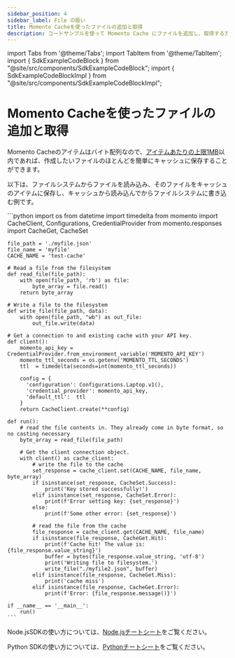 ```yaml
---
sidebar_position: 4
sidebar_label: File の扱い
title: Momento Cacheを使ったファイルの追加と取得
description: コードサンプルを使って Momento Cache にファイルを追加し、取得する方法を説明しています。
---
```


import Tabs from '@theme/Tabs';
import TabItem from '@theme/TabItem';
import { SdkExampleCodeBlock } from "@site/src/components/SdkExampleCodeBlock";
import { SdkExampleCodeBlockImpl } from "@site/src/components/SdkExampleCodeBlockImpl";

# Momento Cacheを使ったファイルの追加と取得

Momento Cacheのアイテムはバイト配列なので、[アイテムあたりの上限1MB](/cache/limits)以内であれば、作成したいファイルのほとんどを簡単にキャッシュに保存することができます。

以下は、ファイルシステムからファイルを読み込み、そのファイルをキャッシュのアイテムに保存し、キャッシュから読み込んでからファイルシステムに書き込む例です。

<Tabs>
  <TabItem value="js" label="JavaScript">
    <SdkExampleCodeBlock language={"javascript"} file={"examples/nodejs/cache/doc-example-files/working-with-files.ts"} />
  </TabItem>
  
  <TabItem value="py" label="Python">
    ```python
    import os
    from datetime import timedelta
    from momento import CacheClient, Configurations, CredentialProvider
    from momento.responses import CacheGet, CacheSet

    file_path = './myfile.json'
    file_name = 'myfile'
    CACHE_NAME = 'test-cache'

    # Read a file from the filesystem
    def read_file(file_path):
        with open(file_path, 'rb') as file:
            byte_array = file.read()
        return byte_array

    # Write a file to the filesystem
    def write_file(file_path, data):
        with open(file_path, "wb") as out_file:
            out_file.write(data)

    # Get a connection to and existing cache with your API key.
    def client():
        momento_api_key = CredentialProvider.from_environment_variable('MOMENTO_API_KEY')
        momento_ttl_seconds = os.getenv('MOMENTO_TTL_SECONDS')
        ttl  = timedelta(seconds=int(momento_ttl_seconds))

        config = {
          'configuration': Configurations.Laptop.v1(),
          'credential_provider': momento_api_key,
          'default_ttl':  ttl
        }
        return CacheClient.create(**config)

    def run():
        # read the file contents in. They already come in byte format, so no casting necessary
        byte_array = read_file(file_path)

        # Get the client connection object.
        with client() as cache_client:
            # write the file to the cache
            set_response = cache_client.set(CACHE_NAME, file_name, byte_array)
            if isinstance(set_response, CacheSet.Success):
                print('Key stored successfully!')
            elif isinstance(set_response, CacheSet.Error):
                print(f'Error setting key: {set_response}')
            else:
                print(f'Some other error: {set_response}')

            # read the file from the cache
            file_response = cache_client.get(CACHE_NAME, file_name)
            if isinstance(file_response, CacheGet.Hit):
                print(f'Cache hit! The value is: {file_response.value_string}')
                buffer = bytes(file_response.value_string, 'utf-8')
                print('Writing file to filesystem.')
                write_file("./myfile2.json", buffer)
            elif isinstance(file_response, CacheGet.Miss):
                print('cache miss')
            elif isinstance(file_response, CacheGet.Error):
                print(f'Error: {file_response.message()}')

    if __name__ == '__main__':
        run()
    ```
  </TabItem>
</Tabs>

Node.jsSDKの使い方については、[Node.jsチートシート](/platform/sdks/nodejs/cache.mdx)をご覧ください。

Python SDKの使い方については、[Pythonチートシート](/platform/sdks/python/cache.md)をご覧ください。
